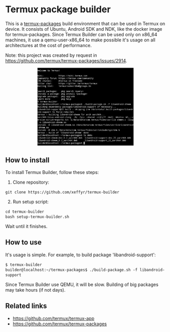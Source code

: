 Termux package builder
======================

This is a [termux-packages](https://github.com/termux/termux-packages) build environment that can be used in Termux on device. It consists of Ubuntu, Android SDK and NDK, like the docker image for termux-packages. Since Termux Builder can be used only on x86_64 machines, it use a qemu-user-x86_64 to make possible it's usage on all architectures at the cost of performance.

Note: this project was created by request in https://github.com/termux/termux-packages/issues/2914.

<p align="center"><img src="screenshot.jpg" width="60%"></p>

## How to install

To install Termux Builder, follow these steps:

1. Clone repository:
```
git clone https://github.com/xeffyr/termux-builder
```

2. Run setup script:
```
cd termux-builder
bash setup-termux-builder.sh
```

Wait until it finishes.

## How to use

It's usage is simple. For example, to build package 'libandroid-support':
```
$ termux-builder
builder@localhost:~/termux-packages$ ./build-package.sh -f libandroid-support
```

Since Termux Builder use QEMU, it will be slow. Building of big packages may take hours (if not days).

## Related links

* https://github.com/termux/termux-app
* https://github.com/termux/termux-packages
